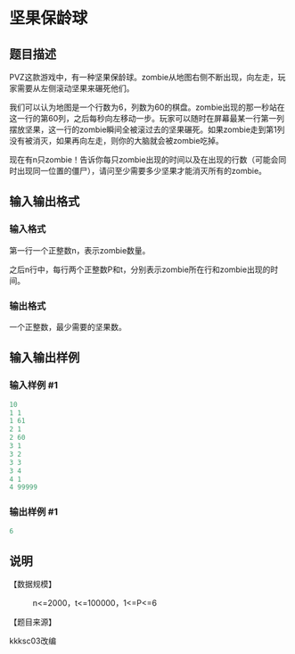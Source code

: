 # 坚果保龄球

## 题目描述

PVZ这款游戏中，有一种坚果保龄球。zombie从地图右侧不断出现，向左走，玩家需要从左侧滚动坚果来碾死他们。

我们可以认为地图是一个行数为6，列数为60的棋盘。zombie出现的那一秒站在这一行的第60列，之后每秒向左移动一步。玩家可以随时在屏幕最某一行第一列摆放坚果，这一行的zombie瞬间全被滚过去的坚果碾死。如果zombie走到第1列没有被消灭，如果再向左走，则你的大脑就会被zombie吃掉。

现在有n只zombie！告诉你每只zombie出现的时间以及在出现的行数（可能会同时出现同一位置的僵尸），请问至少需要多少坚果才能消灭所有的zombie。

## 输入输出格式

### 输入格式

第一行一个正整数n，表示zombie数量。

之后n行中，每行两个正整数P和t，分别表示zombie所在行和zombie出现的时间。

### 输出格式

一个正整数，最少需要的坚果数。

## 输入输出样例

### 输入样例 #1

```cpp
10
1 1
1 61
2 1
2 60
3 1
3 2
3 3
3 4
4 1
4 99999
```


### 输出样例 #1

```cpp
6
```


## 说明

【数据规模】

　　　n<=2000，t<=100000，1<=P<=6

【题目来源】

kkksc03改编

